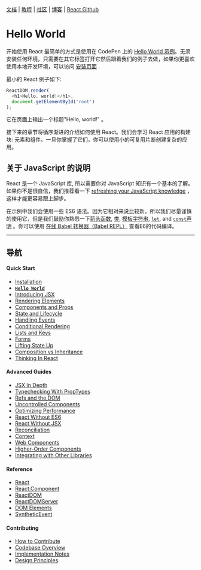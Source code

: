 [文档](docs/hello-world.md) | [教程](tutorial/tutorial.md) | [社区](community/support.md) | [博客](_posts/2017/04/07/react-v15.5.0.md) | [React Github](https://facebook.github.io/react/)


# Hello World

开始使用 React 最简单的方式是使用在 CodePen 上的 [ Hello World 示例](http://codepen.io/gaearon/pen/ZpvBNJ?editors=0010)。无须安装任何环境，只需要在其它标签打开它然后跟着我们的例子去做，如果你更喜欢使用本地开发环境，可以访问 [安装页面](/cn/docs/installation.md) .

最小的 React 例子如下:


```js
ReactDOM.render(
  <h1>Hello, world!</h1>,
  document.getElementById('root')
);
```
它在页面上输出一个标题"Hello, world!" 。

接下来的章节将循序渐进的介绍如何使用 React。我们会学习 React 应用的构建块: 元素和组件。一旦你掌握了它们，你可以使用小的可复用片断创建复杂的应用。

## 关于 JavaScript 的说明

React 是一个 JavaScript 库, 所以需要你对 JavaScript 知识有一个基本的了解。如果你不是很自信，我们推荐看一下 [refreshing your JavaScript knowledge](https://developer.mozilla.org/en-US/docs/Web/JavaScript/A_re-introduction_to_JavaScript) ，这样才能更容易跟上脚步。

在示例中我们会使用一些 ES6 语法。因为它相对来说比较新，所以我们尽量谨慎的使用它，但是我们鼓励你熟悉一下[箭头函数](https://developer.mozilla.org/en-US/docs/Web/JavaScript/Reference/Functions/Arrow_functions), [类](https://developer.mozilla.org/en-US/docs/Web/JavaScript/Reference/Classes), [模板字符串](https://developer.mozilla.org/en/docs/Web/JavaScript/Reference/Template_literals), [`let`](https://developer.mozilla.org/en-US/docs/Web/JavaScript/Reference/Statements/let), and [`const`声明](https://developer.mozilla.org/en-US/docs/Web/JavaScript/Reference/Statements/const) 。你可以使用 [在线 Babel 转换器（Babel REPL）](http://babeljs.io/repl/#?babili=false&evaluate=true&lineWrap=false&presets=es2015%2Creact&experimental=false&loose=false&spec=false&code=const%20element%20%3D%20%3Ch1%3EHello%2C%20world!%3C%2Fh1%3E%3B%0Aconst%20container%20%3D%20document.getElementById('root')%3B%0AReactDOM.render(element%2C%20container)%3B%0A) 查看E6的代码编译。


---

## 导航

#### Quick Start

* [Installation](/cn/docs/installation.md)
* [**`Hello World`**](/cn/docs/hello-world.md")
* [Introducing JSX](/cn/docs/introducing-jsx.md)
* [Rendering Elements](/cn/docs/rendering-elements.md)
* [Components and Props](/cn/docs/components-and-props.md)
* [State and Lifecycle](/cn/docs/state-and-lifecycle.md)
* [Handling Events](/cn/docs/handling-events.md)
* [Conditional Rendering](/cn/docs/conditional-rendering.md)
* [Lists and Keys](/cn/docs/lists-and-keys.md)
* [Forms](/cn/docs/forms.md)
* [Lifting State Up](/cn/docs/lifting-state-up.md)
* [Composition vs Inheritance](/cn/docs/composition-vs-inheritance.md)
* [Thinking In React](/cn/docs/thinking-in-react.md)

#### Advanced Guides

* [JSX In Depth](/cn/docs/jsx-in-depth.md)
* [Typechecking With PropTypes](/cn/docs/typechecking-with-proptypes.md)
* [Refs and the DOM](/cn/docs/refs-and-the-dom.md)
* [Uncontrolled Components](/cn/docs/uncontrolled-components.md)
* [Optimizing Performance](/cn/docs/optimizing-performance.md)
* [React Without ES6](/cn/docs/react-without-es6.md)
* [React Without JSX](/cn/docs/react-without-jsx.md)
* [Reconciliation](/cn/docs/reconciliation.md)
* [Context](/cn/docs/context.md)
* [Web Components](/cn/docs/web-components.md)
* [Higher-Order Components](/cn/docs/higher-order-components.md)
* [Integrating with Other Libraries](/cn/docs/integrating-with-other-libraries.md)

#### Reference

* [React](/cn/docs/react-api.md)
* [React.Component](/cn/docs/react-component.md)
* [ReactDOM](/cn/docs/react-dom.md)
* [ReactDOMServer](/cn/docs/react-dom-server.md)
* [DOM Elements](/cn/docs/dom-elements.md)
* [SyntheticEvent](/cn/docs/events.md)

#### Contributing

* [How to Contribute](/cn/contributing/how-to-contribute.md)
* [Codebase Overview](/cn/contributing/codebase-overview.md)
* [Implementation Notes](/cn/contributing/implementation-notes.md)
* [Design Principles](/cn/contributing/design-principles.md)

